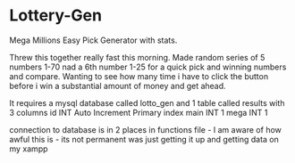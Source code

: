 # Lottery-Gen
Mega Millions Easy Pick Generator with stats.

Threw this together really fast this morning. Made random series of 5 numbers 1-70 nad a 6th number 1-25 for a quick pick and winning numbers and compare. Wanting to see how many time i have to click the button before i win a substantial amount of money and get ahead.

It requires a mysql database called lotto_gen and 1 table called results with 3 columns
id INT Auto Increment Primary index
main INT 1
mega INT 1

connection to database is in 2 places in functions file - I am aware of how awful this is - its not permanent was just getting it up and getting data on my xampp
